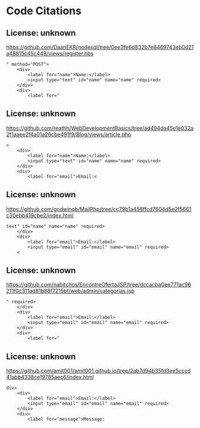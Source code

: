 # Code Citations

## License: unknown
https://github.com/DaanEKR/nodesql/tree/0ee3fe6d832b7e8469743eb0d21a48815c45c448/views/register.hbs

```
" method="POST">
    <div>
        <label for="name">Name:</label>
        <input type="text" id="name" name="name" required>
    </div>
    <div>
        <label for="
```


## License: unknown
https://github.com/reathh/WebDevelopmentBasics/tree/ad494da45e1e032a2f1aaee2f4a01a26cbe491f9/Blog/views/article.php

```
>
    <div>
        <label for="name">Name:</label>
        <input type="text" id="name" name="name" required>
    </div>
    <div>
        <label for="email">Email:<
```


## License: unknown
https://github.com/godwinqb/MailPhp/tree/cc79b1a458ffcd7604d5e2f5661c30ebb419cbe2/index.html

```
text" id="name" name="name" required>
    </div>
    <div>
        <label for="email">Email:</label>
        <input type="email" id="email" name="email" required>
    <
```


## License: unknown
https://github.com/nabitchos/EncontreOfertaJSP/tree/dccacba0ee771ac96211f0c311ad81b88f7215bf/web/admin/categorias.jsp

```
" required>
    </div>
    <div>
        <label for="email">Email:</label>
        <input type="email" id="email" name="email" required>
    </div>
    <div>
        <label for="
```


## License: unknown
https://github.com/amit001/amit001.github.io/tree/2ab7d94b35fd3ee5cccd41abb4338ce19785aec6/index.html

```
div>
    <div>
        <label for="email">Email:</label>
        <input type="email" id="email" name="email" required>
    </div>
    <div>
        <label for="message">Message:
```

